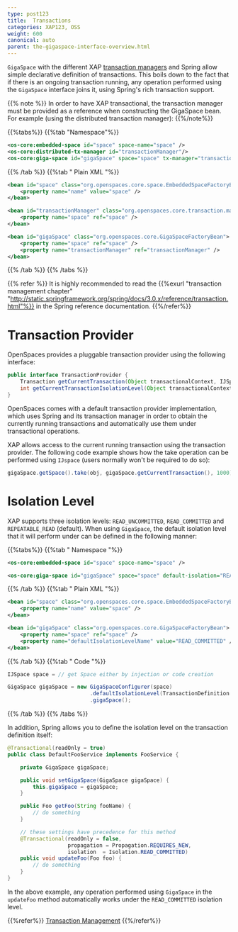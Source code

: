 ```yaml
---
type: post123
title:  Transactions
categories: XAP123, OSS
weight: 600
canonical: auto
parent: the-gigaspace-interface-overview.html
---
```




`GigaSpace` with the different XAP [transaction managers](./transaction-overview.html) and Spring allow simple declarative definition of transactions. This boils down to the fact that if there is an ongoing transaction running, any operation performed using the `GigaSpace` interface joins it, using Spring's rich transaction support.

{{% note %}}
In order to have XAP transactional, the transaction manager must be provided as a reference when constructing the GigaSpace bean.
For example (using the distributed transaction manager):
{{%/note%}}

{{%tabs%}}
{{%tab "Namespace"%}}


```xml
<os-core:embedded-space id="space" space-name="space" />
<os-core:distributed-tx-manager id="transactionManager"/>
<os-core:giga-space id="gigaSpace" space="space" tx-manager="transactionManager"/>
```

{{% /tab %}}
{{%tab "  Plain XML "%}}
```xml
<bean id="space" class="org.openspaces.core.space.EmbeddedSpaceFactoryBean">
    <property name="name" value="space" />
</bean>

<bean id="transactionManager" class="org.openspaces.core.transaction.manager.DistributedJiniTransactionManager">
	<property name="space" ref="space" />
</bean>

<bean id="gigaSpace" class="org.openspaces.core.GigaSpaceFactoryBean">
    <property name="space" ref="space" />
	<property name="transactionManager" ref="transactionManager" />
</bean>
```

{{% /tab %}}
{{% /tabs %}}

{{% refer %}}
It is highly recommended to read the {{%exurl "transaction management chapter" "http://static.springframework.org/spring/docs/3.0.x/reference/transaction.html"%}} in the Spring reference documentation.
{{%/refer%}}

# Transaction Provider

OpenSpaces provides a pluggable transaction provider using the following interface:


```java
public interface TransactionProvider {
    Transaction getCurrentTransaction(Object transactionalContext, IJSpace space);
    int getCurrentTransactionIsolationLevel(Object transactionalContext);
}
```

OpenSpaces comes with a default transaction provider implementation, which uses Spring and its transaction manager in order to obtain the currently running transactions and automatically use them under transactional operations.

XAP allows access to the current running transaction using the transaction provider. The following code example shows how the take operation can be performed using `IJspace` (users normally won't be required to do so):


```java
gigaSpace.getSpace().take(obj, gigaSpace.getCurrentTransaction(), 1000);
```

# Isolation Level

XAP supports three isolation levels: `READ_UNCOMMITTED`, `READ_COMMITTED` and `REPEATABLE_READ` (default). When using `GigaSpace`, the default isolation level that it will perform under can be defined in the following manner:

{{%tabs%}}
{{%tab "  Namespace "%}}


```xml
<os-core:embedded-space id="space" space-name="space" />

<os-core:giga-space id="gigaSpace" space="space" default-isolation="READ_COMMITTED"/>
```

{{% /tab %}}
{{%tab "  Plain XML "%}}
```xml
<bean id="space" class="org.openspaces.core.space.EmbeddedSpaceFactoryBean">
    <property name="name" value="space" />
</bean>

<bean id="gigaSpace" class="org.openspaces.core.GigaSpaceFactoryBean">
	<property name="space" ref="space" />
    <property name="defaultIsolationLevelName" value="READ_COMMITTED" />
</bean>
```

{{% /tab %}}
{{%tab "  Code "%}}
```java
IJSpace space = // get Space either by injection or code creation

GigaSpace gigaSpace = new GigaSpaceConfigurer(space)
                          .defaultIsolationLevel(TransactionDefinition.ISOLATION_READ_COMMITTED)
                          .gigaSpace();
```

{{% /tab %}}
{{% /tabs %}}

In addition, Spring allows you to define the isolation level on the transaction definition itself:


```java
@Transactional(readOnly = true)
public class DefaultFooService implements FooService {

    private GigaSpace gigaSpace;

    public void setGigaSpace(GigaSpace gigaSpace) {
    	this.gigaSpace = gigaSpace;
    }

    public Foo getFoo(String fooName) {
        // do something
    }

    // these settings have precedence for this method
    @Transactional(readOnly = false,
                   propagation = Propagation.REQUIRES_NEW,
                   isolation  = Isolation.READ_COMMITTED)
    public void updateFoo(Foo foo) {
        // do something
    }
}
```

In the above example, any operation performed using `GigaSpace` in the `updateFoo` method automatically works under the `READ_COMMITTED` isolation level.


{{%refer%}}
[Transaction Management](./transaction-overview.html)
{{%/refer%}}

